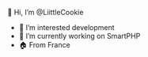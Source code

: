 👋 Hi, I’m @LiittleCookie

- 👀 I’m interested development
- 🌱 I’m currently working on SmartPHP 
- 🏠 From France 

<!---
LiittleCookie/LiittleCookie is a ✨ special ✨ repository because its `README.md` (this file) appears on your GitHub profile.
You can click the Preview link to take a look at your changes.
--->
